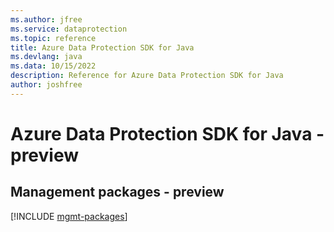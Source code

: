 ```yaml
---
ms.author: jfree
ms.service: dataprotection
ms.topic: reference
title: Azure Data Protection SDK for Java
ms.devlang: java
ms.data: 10/15/2022
description: Reference for Azure Data Protection SDK for Java
author: joshfree
---
```

# Azure Data Protection SDK for Java - preview

## Management packages - preview
[!INCLUDE [mgmt-packages](data-protection-mgmt-index.md)]